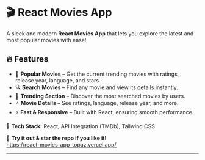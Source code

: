 # 🎬 React Movies App  

A sleek and modern **React Movies App** that lets you explore the latest and most popular movies with ease!  

## 🔥 Features  
- 📌 **Popular Movies** – Get the current trending movies with ratings, release year, language, and stars.  
- 🔍 **Search Movies** – Find any movie and view its details instantly.  
- 🚀 **Trending Section** – Discover the most searched movies by users.  
- ⭐ **Movie Details** – See ratings, language, release year, and more.  
- ⚡ **Fast & Responsive** – Built with React, ensuring smooth performance.  

📌 **Tech Stack:** React, API Integration (TMDb), Tailwind CSS  

🚀 **Try it out & star the repo if you like it!**  
     https://react-movies-app-topaz.vercel.app/
     
---
 
